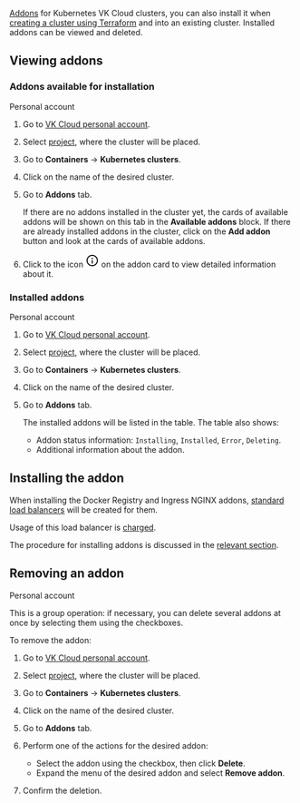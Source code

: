 [Addons](../../../concepts/addons-and-settings/addons) for Kubernetes VK Cloud clusters, you can also install it when [creating a cluster using Terraform](../../create-cluster/create-terraform) and into an existing cluster. Installed addons can be viewed and deleted.

## Viewing addons

### Addons available for installation

<tabs>
<tablist>
<tab>Personal account</tab>
</tablist>
<tabpanel>

1. Go to [VK Cloud personal account](https://mcs.mail.ru/app/en).
1. Select [project](/en/base/account/concepts/projects), where the cluster will be placed.
1. Go to **Containers** → **Kubernetes clusters**.
1. Click on the name of the desired cluster.
1. Go to **Addons** tab.

   If there are no addons installed in the cluster yet, the cards of available addons will be shown on this tab in the **Available addons** block.
   If there are already installed addons in the cluster, click on the **Add addon** button and look at the cards of available addons.

1. Click to the icon ![Information](./assets/info_icon.svg "inline") on the addon card to view detailed information about it.

</tabpanel>
</tabs>

### Installed addons

<tabs>
<tablist>
<tab>Personal account</tab>
</tablist>
<tabpanel>

1. Go to [VK Cloud personal account](https://mcs.mail.ru/app/en).
1. Select [project](/en/base/account/concepts/projects), where the cluster will be placed.
1. Go to **Containers** → **Kubernetes clusters**.
1. Click on the name of the desired cluster.
1. Go to **Addons** tab.

   The installed addons will be listed in the table. The table also shows:

   - Addon status information: `Installing`, `Installed`, `Error`, `Deleting`.
   - Additional information about the addon.

</tabpanel>
</tabs>

## Installing the addon

<warn>

When installing the Docker Registry and Ingress NGINX addons, [standard load balancers](/en/main/networks/vnet/concepts/load-balancer#types-of-load-balancers) will be created for them.

Usage of this load balancer is [charged](/en/networks/vnet/tariffs).

</warn>

The procedure for installing addons is discussed in the [relevant section](../advanced-installation).

## Removing an addon

<tabs>
<tablist>
<tab>Personal account</tab>
</tablist>
<tabpanel>

This is a group operation: if necessary, you can delete several addons at once by selecting them using the checkboxes.

To remove the addon:

1. Go to [VK Cloud personal account](https://mcs.mail.ru/app/en).
1. Select [project](/en/base/account/concepts/projects), where the cluster will be placed.
1. Go to **Containers** → **Kubernetes clusters**.
1. Click on the name of the desired cluster.
1. Go to **Addons** tab.
1. Perform one of the actions for the desired addon:

   - Select the addon using the checkbox, then click **Delete**.
   - Expand the menu of the desired addon and select **Remove addon**.

1. Confirm the deletion.

</tabpanel>
</tabs>
